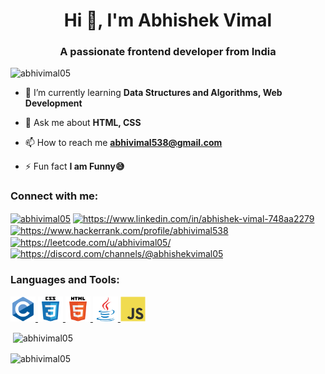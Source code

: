 <h1 align="center">Hi 👋, I'm Abhishek Vimal</h1>
<h3 align="center">A passionate frontend developer from India</h3>

<p align="left"> <img src="https://komarev.com/ghpvc/?username=abhivimal05&label=Profile%20views&color=0e75b6&style=flat" alt="abhivimal05" /> </p>

- 🌱 I’m currently learning **Data Structures and Algorithms, Web Development**

- 💬 Ask me about **HTML, CSS**

- 📫 How to reach me **abhivimal538@gmail.com**

- ⚡ Fun fact **I am Funny😅**

<h3 align="left">Connect with me:</h3>
<p align="left">
<a href="https://twitter.com/abhivimal05" target="blank"><img align="center" src="https://raw.githubusercontent.com/rahuldkjain/github-profile-readme-generator/master/src/images/icons/Social/twitter.svg" alt="abhivimal05" height="30" width="40" /></a>
<a href="https://linkedin.com/in/https://www.linkedin.com/in/abhishek-vimal-748aa2279" target="blank"><img align="center" src="https://raw.githubusercontent.com/rahuldkjain/github-profile-readme-generator/master/src/images/icons/Social/linked-in-alt.svg" alt="https://www.linkedin.com/in/abhishek-vimal-748aa2279" height="30" width="40" /></a>
<a href="https://www.hackerrank.com/https://www.hackerrank.com/profile/abhivimal538" target="blank"><img align="center" src="https://raw.githubusercontent.com/rahuldkjain/github-profile-readme-generator/master/src/images/icons/Social/hackerrank.svg" alt="https://www.hackerrank.com/profile/abhivimal538" height="30" width="40" /></a>
<a href="https://www.leetcode.com/https://leetcode.com/u/abhivimal05/" target="blank"><img align="center" src="https://raw.githubusercontent.com/rahuldkjain/github-profile-readme-generator/master/src/images/icons/Social/leet-code.svg" alt="https://leetcode.com/u/abhivimal05/" height="30" width="40" /></a>
<a href="https://discord.gg/https://discord.com/channels/@abhishekvimal05" target="blank"><img align="center" src="https://raw.githubusercontent.com/rahuldkjain/github-profile-readme-generator/master/src/images/icons/Social/discord.svg" alt="https://discord.com/channels/@abhishekvimal05" height="30" width="40" /></a>
</p>

<h3 align="left">Languages and Tools:</h3>
<p align="left"> <a href="https://www.cprogramming.com/" target="_blank" rel="noreferrer"> <img src="https://raw.githubusercontent.com/devicons/devicon/master/icons/c/c-original.svg" alt="c" width="40" height="40"/> </a> <a href="https://www.w3schools.com/css/" target="_blank" rel="noreferrer"> <img src="https://raw.githubusercontent.com/devicons/devicon/master/icons/css3/css3-original-wordmark.svg" alt="css3" width="40" height="40"/> </a> <a href="https://www.w3.org/html/" target="_blank" rel="noreferrer"> <img src="https://raw.githubusercontent.com/devicons/devicon/master/icons/html5/html5-original-wordmark.svg" alt="html5" width="40" height="40"/> </a> <a href="https://www.java.com" target="_blank" rel="noreferrer"> <img src="https://raw.githubusercontent.com/devicons/devicon/master/icons/java/java-original.svg" alt="java" width="40" height="40"/> </a> <a href="https://developer.mozilla.org/en-US/docs/Web/JavaScript" target="_blank" rel="noreferrer"> <img src="https://raw.githubusercontent.com/devicons/devicon/master/icons/javascript/javascript-original.svg" alt="javascript" width="40" height="40"/> </a> </p>

<p>&nbsp;<img align="center" src="https://github-readme-stats.vercel.app/api?username=abhivimal05&show_icons=true&locale=en" alt="abhivimal05" /></p>

<p><img align="center" src="https://github-readme-streak-stats.herokuapp.com/?user=abhivimal05&" alt="abhivimal05" /></p>
